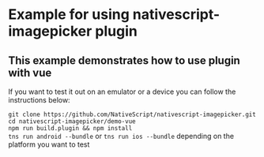 # Example for using nativescript-imagepicker plugin
## This example demonstrates how to use plugin with vue

If you want to test it out on an emulator or a device you can follow the instructions below:

`git clone https://github.com/NativeScript/nativescript-imagepicker.git`  
`cd nativescript-imagepicker/demo-vue`  
`npm run build.plugin && npm install`  
`tns run android --bundle` or `tns run ios --bundle` depending on the platform you want to test